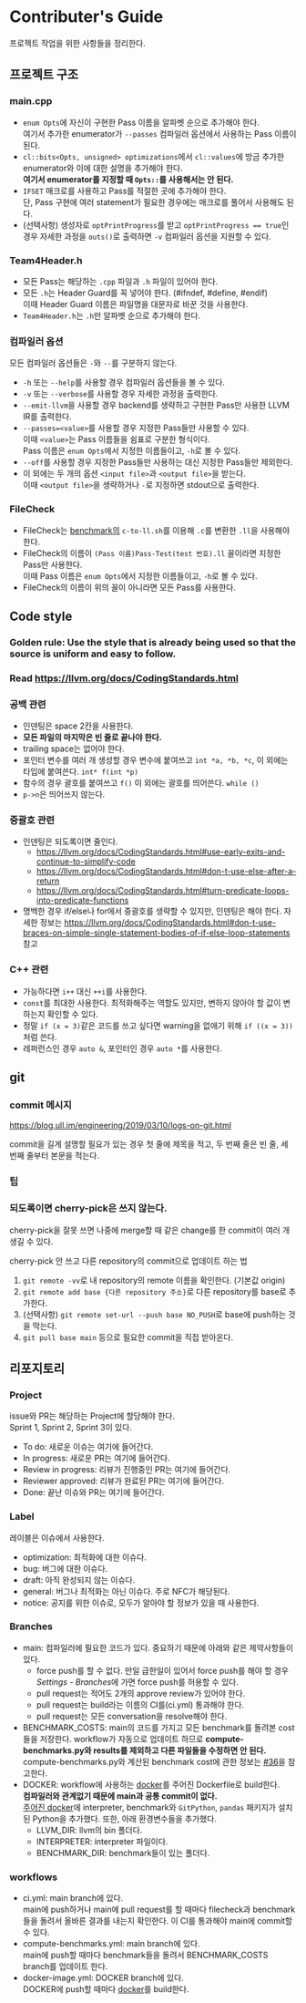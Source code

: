 # Contributer's Guide

프로젝트 작업을 위한 사항들을 정리한다.

## 프로젝트 구조

### main.cpp

- `enum Opts`에 자신이 구현한 Pass 이름을 알파벳 순으로 추가해야 한다.  
  여기서 추가한 enumerator가 `--passes` 컴파일러 옵션에서 사용하는 Pass 이름이 된다.
- `cl::bits<Opts, unsigned> optimizations`에서 `cl::values`에 방금 추가한
  enumerator와 이에 대한 설명을 추가해야 한다.  
  **여기서 enumerator를 지정할 때 `Opts::`를 사용해서는 안 된다.**
- `IFSET` 매크로를 사용하고 Pass를 적절한 곳에 추가해야 한다.  
  단, Pass 구현에 여러 statement가 필요한 경우에는 매크로를 풀어서 사용해도 된다.
- (선택사항) 생성자로 `optPrintProgress`를 받고 `optPrintProgress == true`인 경우
  자세한 과정을 `outs()`로 출력하면 `-v` 컴파일러 옵션을 지원할 수 있다.

### Team4Header.h

- 모든 Pass는 해당하는 `.cpp` 파일과 `.h` 파일이 있어야 한다.
- 모든 `.h`는 Header Guard를 꼭 넣어야 한다. (#ifndef, #define, #endif)  
  이때 Header Guard 이름은 파일명을 대문자로 바꾼 것을 사용한다.
- `Team4Header.h`는 `.h`만 알파벳 순으로 추가해야 한다.

### 컴파일러 옵션

모든 컴파일러 옵션들은 `-`와 `--`를 구분하지 않는다.

- `-h` 또는 `--help`를 사용할 경우 컴파일러 옵션들을 볼 수 있다.
- `-v` 또는 `--verbose`를 사용할 경우 자세한 과정을 출력한다.
- `--emit-llvm`을 사용할 경우 backend를 생략하고 구현한 Pass만 사용한 LLVM IR를 출력한다.
- `--passes=<value>`를 사용할 경우 지정한 Pass들만 사용할 수 있다.  
  이때 `<value>`는 Pass 이름들을 쉼표로 구분한 형식이다.  
  Pass 이름은 `enum Opts`에서 지정한 이름들이고, `-h`로 볼 수 있다.
- `--off`를 사용할 경우 지정한 Pass들만 사용하는 대신 지정한 Pass들만 제외한다.
- 이 외에는 두 개의 옵션 `<input file>`과 `<output file>`을 받는다.  
  이때 `<output file>`을 생략하거나 `-`로 지정하면 stdout으로 출력한다.

### FileCheck

- FileCheck는 [benchmark의](https://github.com/snu-sf-class/swpp202101-benchmarks)
  `c-to-ll.sh`를 이용해 `.c`를 변환한 `.ll`을 사용해야 한다.
- FileCheck의 이름이 `(Pass 이름)Pass-Test(test 번호).ll` 꼴이라면 지정한 Pass만 사용한다.  
  이때 Pass 이름은 `enum Opts`에서 지정한 이름들이고, `-h`로 볼 수 있다.
- FileCheck의 이름이 위의 꼴이 아니라면 모든 Pass를 사용한다.

## Code style

### **Golden rule: Use the style that is already being used so that the source is uniform and easy to follow.**

### Read https://llvm.org/docs/CodingStandards.html

### 공백 관련

- 인덴팅은 space 2칸을 사용한다.
- **모든 파일의 마지막은 빈 줄로 끝나야 한다.**
- trailing space는 없어야 한다.
- 포인터 변수를 여러 개 생성할 경우 변수에 붙여쓰고 `int *a, *b, *c`,
  이 외에는 타입에 붙여쓴다. `int* f(int *p)`
- 함수의 경우 괄호를 붙여쓰고 `f()` 이 외에는 괄호를 띄어쓴다. `while ()`
- `p->n`은 띄어쓰지 않는다.

### 중괄호 관련

- 인덴팅은 되도록이면 줄인다.
  - https://llvm.org/docs/CodingStandards.html#use-early-exits-and-continue-to-simplify-code
  - https://llvm.org/docs/CodingStandards.html#don-t-use-else-after-a-return
  - https://llvm.org/docs/CodingStandards.html#turn-predicate-loops-into-predicate-functions
- 명백한 경우 if/else나 for에서 중괄호를 생략할 수 있지만, 인덴팅은 해야 한다.
  자세한 정보는 https://llvm.org/docs/CodingStandards.html#don-t-use-braces-on-simple-single-statement-bodies-of-if-else-loop-statements 참고

### C++ 관련

- 가능하다면 `i++` 대신 `++i`를 사용한다.
- `const`를 최대한 사용한다. 최적화해주는 역할도 있지만, 변하지 않아야 할 값이 변하는지 확인할 수 있다.
- 정말 `if (x = 3)`같은 코드를 쓰고 싶다면 warning을 없애기 위해 `if ((x = 3))`처럼 쓴다.
- 레퍼런스인 경우 `auto &`, 포인터인 경우 `auto *`를 사용한다.

## git

### commit 메시지

https://blog.ull.im/engineering/2019/03/10/logs-on-git.html

commit을 길게 설명할 필요가 있는 경우 첫 줄에 제목을 적고, 두 번째 줄은 빈 줄,
세 번째 줄부터 본문을 적는다.

### 팁

### 되도록이면 cherry-pick은 쓰지 않는다.

cherry-pick을 잘못 쓰면 나중에 merge할 때 같은 change를 한 commit이 여러 개 생길 수 있다.

cherry-pick 안 쓰고 다른 repository의 commit으로 업데이트 하는 법

1. `git remote -vv`로 내 repository의 remote 이름을 확인한다. (기본값 origin)
1. `git remote add base {다른 repository 주소}`로 다른 repository를 base로 추가한다.
1. (선택사항) `git remote set-url --push base NO_PUSH`로 base에 push하는 것을 막는다.
1. `git pull base main` 등으로 필요한 commit을 직접 받아온다.

## 리포지토리

### Project

issue와 PR는 해당하는 Project에 할당해야 한다.  
Sprint 1, Sprint 2, Sprint 3이 있다.

- To do: 새로운 이슈는 여기에 들어간다.
- In progress: 새로운 PR는 여기에 들어간다.
- Review in progress: 리뷰가 진행중인 PR는 여기에 들어간다.
- Reviewer approved: 리뷰가 완료된 PR는 여기에 들어간다.
- Done: 끝난 이슈와 PR는 여기에 들어간다.

### Label

레이블은 이슈에서 사용한다.

- optimization: 최적화에 대한 이슈다.
- bug: 버그에 대한 이슈다.
- draft: 아직 완성되지 않는 이슈다.
- general: 버그나 최적화는 아닌 이슈다. 주로 NFC가 해당된다.
- notice: 공지를 위한 이슈로, 모두가 알아야 할 정보가 있을 때 사용한다.

### Branches

- main: 컴파일러에 필요한 코드가 있다. 중요하기 때문에 아래와 같은 제약사항들이 있다.
  - force push를 할 수 없다. 만일 급한일이 있어서 force push를 해야 할 경우
    *Settings - Branches*에 가면 force push를 허용할 수 있다.
  - pull request는 적어도 2개의 approve review가 있어야 한다.
  - pull request는 build라는 이름의 CI를(ci.yml) 통과해야 한다.
  - pull request는 모든 conversation을 resolve해야 한다.
- BENCHMARK_COSTS: main의 코드를 가지고 모든 benchmark를 돌려본 cost들을 저장한다.
  workflow가 자동으로 업데이트 하므로 **compute-benchmarks.py와 results를 제외하고 다른 파일들을 수정하면 안 된다.**  
  compute-benchmarks.py와 계산된 benchmark cost에 관한 정보는 [#36](https://github.com/CookieHCl/swpp202101-team4/issues/36)을 참고한다.
- DOCKER: workflow에 사용하는 [docker](https://github.com/CookieHCl/swpp202101-team4/packages/806657)를 주어진 Dockerfile로 build한다.  
  **컴파일러와 관계없기 때문에 main과 공통 commit이 없다.**  
  [주어진 docker](https://hub.docker.com/r/sunghwanlee/swpp202101-ci)에
  interpreter, benchmark와 `GitPython`, `pandas` 패키지가 설치된 Python을 추가했다.
  또한, 아래 환경변수들을 추가했다.
  - LLVM_DIR: llvm의 bin 폴더다.
  - INTERPRETER: interpreter 파일이다.
  - BENCHMARK_DIR: benchmark들이 있는 폴더다.

### workflows

- ci.yml: main branch에 있다.  
  main에 push하거나 main에 pull request를 할 때마다 filecheck과 benchmark들을 돌려서
  올바른 결과를 내는지 확인한다. 이 CI를 통과해야 main에 commit할 수 있다.
- compute-benchmarks.yml: main branch에 있다.  
  main에 push할 때마다 benchmark들을 돌려서 BENCHMARK_COSTS branch를 업데이트 한다.
- docker-image.yml: DOCKER branch에 있다.  
  DOCKER에 push할 때마다 [docker](https://github.com/CookieHCl/swpp202101-team4/packages/806657)를 build한다.

